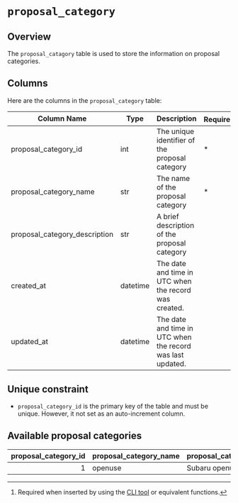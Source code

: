 # `proposal_category`

## Overview

The `proposal_catagory` table is used to store the information on proposal categories.

## Columns

Here are the columns in the `proposal_category` table:

| Column Name                   | Type     | Description                                                | Required[^1] | Default |
| ----------------------------- | -------- | ---------------------------------------------------------- | ------------ | ------- |
| proposal_category_id          | int      | The unique identifier of the proposal category             | \*           |         |
| proposal_category_name        | str      | The name of the proposal category                          | \*           |         |
| proposal_category_description | str      | A brief description of the proposal category               |              | ""      |
| created_at                    | datetime | The date and time in UTC when the record was created.      |              |         |
| updated_at                    | datetime | The date and time in UTC when the record was last updated. |              |         |

[^1]: Required when inserted by using the [CLI tool](../reference/cli.md) or equivalent functions.

## Unique constraint

- `proposal_category_id` is the primary key of the table and must be unique. However, it not set as an auto-increment column.

## Available proposal categories

| proposal_category_id | proposal_category_name | proposal_category_description |
| -------------------: | ---------------------- | ----------------------------- |
|                    1 | openuse                | Subaru openuse proposal       |

